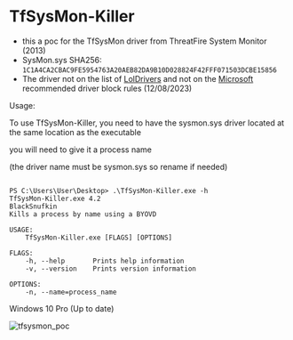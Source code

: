 # TfSysMon-Killer
- this a poc for the TfSysMon driver from ThreatFire System Monitor (2013)
- SysMon.sys SHA256: `1C1A4CA2CBAC9FE5954763A20AEB82DA9B10D028824F42FFF071503DCBE15856`
- The driver not on the list of [LolDrivers](https://www.loldrivers.io/) and not on the [Microsoft](https://learn.microsoft.com/en-us/windows/security/application-security/application-control/windows-defender-application-control/design/microsoft-recommended-driver-block-rules) recommended driver block rules (12/08/2023)


Usage:

To use TfSysMon-Killer, you need to have the sysmon.sys driver located at the same location as the executable

you will need to give it a process name

(the driver name must be sysmon.sys so rename if needed)

```text

PS C:\Users\User\Desktop> .\TfSysMon-Killer.exe -h
TfSysMon-Killer.exe 4.2
BlackSnufkin
Kills a process by name using a BYOVD

USAGE:
    TfSysMon-Killer.exe [FLAGS] [OPTIONS]

FLAGS:
    -h, --help       Prints help information
    -v, --version    Prints version information

OPTIONS:
    -n, --name=process_name
```


Windows 10 Pro (Up to date)

![tfsysmon_poc](https://github.com/BlackSnufkin/BYOVD/assets/61916899/84a6497a-cee9-4ba5-9f24-78845c834b75)

